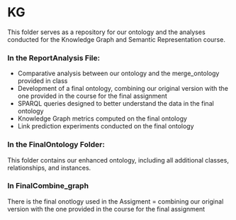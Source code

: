 # KG
This folder serves as a repository for our ontology and the analyses conducted for the Knowledge Graph and Semantic Representation course.

### In the ReportAnalysis File:
- Comparative analysis between our ontology and the merge_ontology provided in class
- Development of a final ontology, combining our original version with the one provided in the course for the final assignment
- SPARQL queries designed to better understand the data in the final ontology
- Knowledge Graph metrics computed on the final ontology
- Link prediction experiments conducted on the final ontology

### In the FinalOntology Folder:
This folder contains our enhanced ontology, including all additional classes, relationships, and instances.

### In FinalCombine_graph
There is the final onotlogy used in the Assigment =  combining our original version with the one provided in the course for the final assignment

